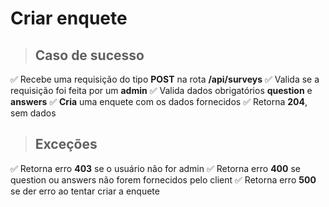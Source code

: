 # Criar enquete

> ## Caso de sucesso

✅ Recebe uma requisição do tipo **POST** na rota **/api/surveys**
✅ Valida se a requisição foi feita por um **admin**
✅ Valida dados obrigatórios **question** e **answers**
✅ **Cria** uma enquete com os dados fornecidos
✅ Retorna **204**, sem dados

> ## Exceções

✅ Retorna erro **403** se o usuário não for admin
✅ Retorna erro **400** se question ou answers não forem fornecidos pelo client
✅ Retorna erro **500** se der erro ao tentar criar a enquete

